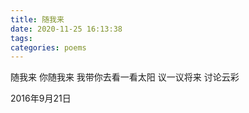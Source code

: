 ```yaml
---
title: 随我来
date: 2020-11-25 16:13:38
tags:
categories: poems
---
```

随我来
你随我来
我带你去看一看太阳
议一议将来
讨论云彩<!--more-->

2016年9月21日
